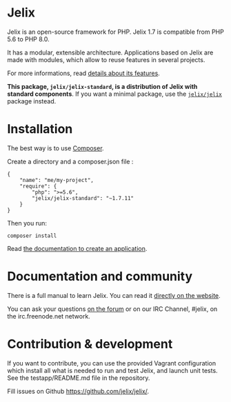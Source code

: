 # Jelix

Jelix is an open-source framework for PHP. Jelix 1.7 is compatible from PHP 5.6 to PHP 8.0. 

It has a modular, extensible architecture. Applications based on Jelix are made with
modules, which allow to reuse features in several projects.

For more informations, read [details about its features](https://jelix.org/articles/en/features).


**This package, `jelix/jelix-standard`, is a distribution of Jelix with standard components**. 
If you want a minimal package, use the [`jelix/jelix`](https://packagist.org/) package instead.

Installation
============

The best way is to use [Composer](https://getcomposer.org).

Create a directory and a composer.json file : 

```
{
    "name": "me/my-project",
    "require": {
        "php": ">=5.6",
        "jelix/jelix-standard": "~1.7.11"
    }
}
```

Then you run:

```
composer install
```

Read [the documentation to create an application](https://docs.jelix.org/en/manual-1.7/installation/create-application).

Documentation and community
===========================

There is a full manual to learn Jelix. You can read it 
[directly on the website](https://docs.jelix.org/en/manual-1.7).

You can ask your questions [on the forum](https://jelix.org/forums/forum/cat/2-english) or
on our IRC Channel, #jelix, on the irc.freenode.net network.

Contribution & development
===========================

If you want to contribute, you can use the provided Vagrant configuration
which install all what is needed to run and test Jelix, and launch unit tests. See the
testapp/README.md file in the repository.

Fill issues on Github https://github.com/jelix/jelix/.
